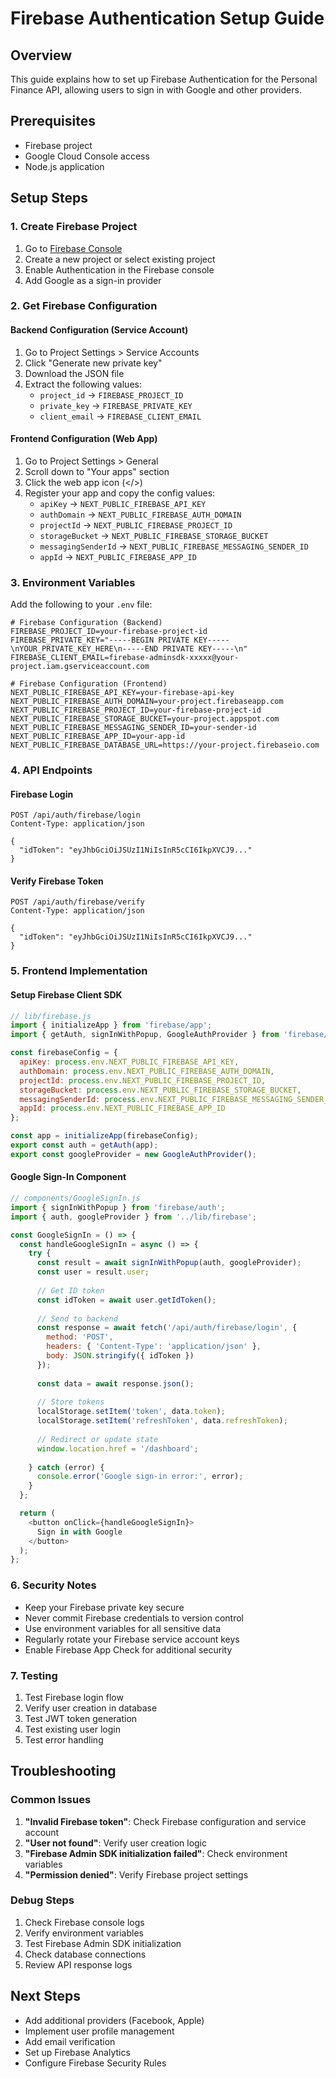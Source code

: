 # Firebase Authentication Setup Guide

## Overview
This guide explains how to set up Firebase Authentication for the Personal Finance API, allowing users to sign in with Google and other providers.

## Prerequisites
- Firebase project
- Google Cloud Console access
- Node.js application

## Setup Steps

### 1. Create Firebase Project
1. Go to [Firebase Console](https://console.firebase.google.com/)
2. Create a new project or select existing project
3. Enable Authentication in the Firebase console
4. Add Google as a sign-in provider

### 2. Get Firebase Configuration

#### Backend Configuration (Service Account)
1. Go to Project Settings > Service Accounts
2. Click "Generate new private key"
3. Download the JSON file
4. Extract the following values:
   - `project_id` → `FIREBASE_PROJECT_ID`
   - `private_key` → `FIREBASE_PRIVATE_KEY`
   - `client_email` → `FIREBASE_CLIENT_EMAIL`

#### Frontend Configuration (Web App)
1. Go to Project Settings > General
2. Scroll down to "Your apps" section
3. Click the web app icon (</>)
4. Register your app and copy the config values:
   - `apiKey` → `NEXT_PUBLIC_FIREBASE_API_KEY`
   - `authDomain` → `NEXT_PUBLIC_FIREBASE_AUTH_DOMAIN`
   - `projectId` → `NEXT_PUBLIC_FIREBASE_PROJECT_ID`
   - `storageBucket` → `NEXT_PUBLIC_FIREBASE_STORAGE_BUCKET`
   - `messagingSenderId` → `NEXT_PUBLIC_FIREBASE_MESSAGING_SENDER_ID`
   - `appId` → `NEXT_PUBLIC_FIREBASE_APP_ID`

### 3. Environment Variables
Add the following to your `.env` file:

```env
# Firebase Configuration (Backend)
FIREBASE_PROJECT_ID=your-firebase-project-id
FIREBASE_PRIVATE_KEY="-----BEGIN PRIVATE KEY-----\nYOUR_PRIVATE_KEY_HERE\n-----END PRIVATE KEY-----\n"
FIREBASE_CLIENT_EMAIL=firebase-adminsdk-xxxxx@your-project.iam.gserviceaccount.com

# Firebase Configuration (Frontend)
NEXT_PUBLIC_FIREBASE_API_KEY=your-firebase-api-key
NEXT_PUBLIC_FIREBASE_AUTH_DOMAIN=your-project.firebaseapp.com
NEXT_PUBLIC_FIREBASE_PROJECT_ID=your-firebase-project-id
NEXT_PUBLIC_FIREBASE_STORAGE_BUCKET=your-project.appspot.com
NEXT_PUBLIC_FIREBASE_MESSAGING_SENDER_ID=your-sender-id
NEXT_PUBLIC_FIREBASE_APP_ID=your-app-id
NEXT_PUBLIC_FIREBASE_DATABASE_URL=https://your-project.firebaseio.com
```

### 4. API Endpoints

#### Firebase Login
```http
POST /api/auth/firebase/login
Content-Type: application/json

{
  "idToken": "eyJhbGciOiJSUzI1NiIsInR5cCI6IkpXVCJ9..."
}
```

#### Verify Firebase Token
```http
POST /api/auth/firebase/verify
Content-Type: application/json

{
  "idToken": "eyJhbGciOiJSUzI1NiIsInR5cCI6IkpXVCJ9..."
}
```

### 5. Frontend Implementation

#### Setup Firebase Client SDK
```javascript
// lib/firebase.js
import { initializeApp } from 'firebase/app';
import { getAuth, signInWithPopup, GoogleAuthProvider } from 'firebase/auth';

const firebaseConfig = {
  apiKey: process.env.NEXT_PUBLIC_FIREBASE_API_KEY,
  authDomain: process.env.NEXT_PUBLIC_FIREBASE_AUTH_DOMAIN,
  projectId: process.env.NEXT_PUBLIC_FIREBASE_PROJECT_ID,
  storageBucket: process.env.NEXT_PUBLIC_FIREBASE_STORAGE_BUCKET,
  messagingSenderId: process.env.NEXT_PUBLIC_FIREBASE_MESSAGING_SENDER_ID,
  appId: process.env.NEXT_PUBLIC_FIREBASE_APP_ID
};

const app = initializeApp(firebaseConfig);
export const auth = getAuth(app);
export const googleProvider = new GoogleAuthProvider();
```

#### Google Sign-In Component
```javascript
// components/GoogleSignIn.js
import { signInWithPopup } from 'firebase/auth';
import { auth, googleProvider } from '../lib/firebase';

const GoogleSignIn = () => {
  const handleGoogleSignIn = async () => {
    try {
      const result = await signInWithPopup(auth, googleProvider);
      const user = result.user;
      
      // Get ID token
      const idToken = await user.getIdToken();
      
      // Send to backend
      const response = await fetch('/api/auth/firebase/login', {
        method: 'POST',
        headers: { 'Content-Type': 'application/json' },
        body: JSON.stringify({ idToken })
      });
      
      const data = await response.json();
      
      // Store tokens
      localStorage.setItem('token', data.token);
      localStorage.setItem('refreshToken', data.refreshToken);
      
      // Redirect or update state
      window.location.href = '/dashboard';
      
    } catch (error) {
      console.error('Google sign-in error:', error);
    }
  };

  return (
    <button onClick={handleGoogleSignIn}>
      Sign in with Google
    </button>
  );
};
```

### 6. Security Notes
- Keep your Firebase private key secure
- Never commit Firebase credentials to version control
- Use environment variables for all sensitive data
- Regularly rotate your Firebase service account keys
- Enable Firebase App Check for additional security

### 7. Testing
1. Test Firebase login flow
2. Verify user creation in database
3. Test JWT token generation
4. Test existing user login
5. Test error handling

## Troubleshooting

### Common Issues
1. **"Invalid Firebase token"**: Check Firebase configuration and service account
2. **"User not found"**: Verify user creation logic
3. **"Firebase Admin SDK initialization failed"**: Check environment variables
4. **"Permission denied"**: Verify Firebase project settings

### Debug Steps
1. Check Firebase console logs
2. Verify environment variables
3. Test Firebase Admin SDK initialization
4. Check database connections
5. Review API response logs

## Next Steps
- Add additional providers (Facebook, Apple)
- Implement user profile management
- Add email verification
- Set up Firebase Analytics
- Configure Firebase Security Rules 